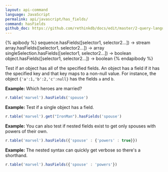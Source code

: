 ```yaml
---
layout: api-command 
language: JavaScript
permalink: api/javascript/has_fields/
command: hasFields
github_doc: https://github.com/rethinkdb/docs/edit/master/2-query-language/api/javascript/document-manipulation/hasFields.md
---
```


{% apibody %}
sequence.hasFields([selector1, selector2...]) → stream
array.hasFields([selector1, selector2...]) → array
singleSelection.hasFields([selector1, selector2...]) → boolean
object.hasFields([selector1, selector2...]) → boolean
{% endapibody %}

Test if an object has all of the specified fields. An object has a field if it has the
specified key and that key maps to a non-null value. For instance, the object
`{'a':1,'b':2,'c':null}` has the fields `a` and `b`.

__Example:__ Which heroes are married?

```js
r.table('marvel').hasFields('spouse')
```


__Example:__ Test if a single object has a field.

```js
r.table('marvel').get("IronMan").hasFields('spouse')
```


__Example:__ You can also test if nested fields exist to get only spouses with powers of their own.

```js
r.table('marvel').hasFields({'spouse' : {'powers' : true}})
```


__Example:__ The nested syntax can quickly get verbose so there's a shorthand.

```js
r.table('marvel').hasFields({'spouse' : 'powers'})
```

